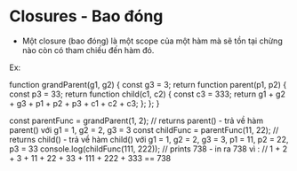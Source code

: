 # Closures - Bao đóng

- Một closure (bao đóng) là một scope của một hàm mà sẽ tồn tại chừng nào còn có tham chiếu đến hàm đó.

Ex:

function grandParent(g1, g2) {
  const g3 = 3;
  return function parent(p1, p2) {
    const p3 = 33;
    return function child(c1, c2) {
      const c3 = 333;
      return g1 + g2 + g3 + p1 + p2 + p3 + c1 + c2 + c3;
    };
  };
}

const parentFunc = grandParent(1, 2); // returns parent() - trả về hàm parent() với g1 = 1, g2 = 2, g3 = 3
const childFunc = parentFunc(11, 22); // returns child() - trả về hàm child() với g1 = 1, g2 = 2, g3 = 3, p1 = 11, p2 = 22, p3 = 33
console.log(childFunc(111, 222)); // prints 738 - in ra 738 vì :
// 1 + 2 + 3 + 11 + 22 + 33 + 111 + 222 + 333 == 738